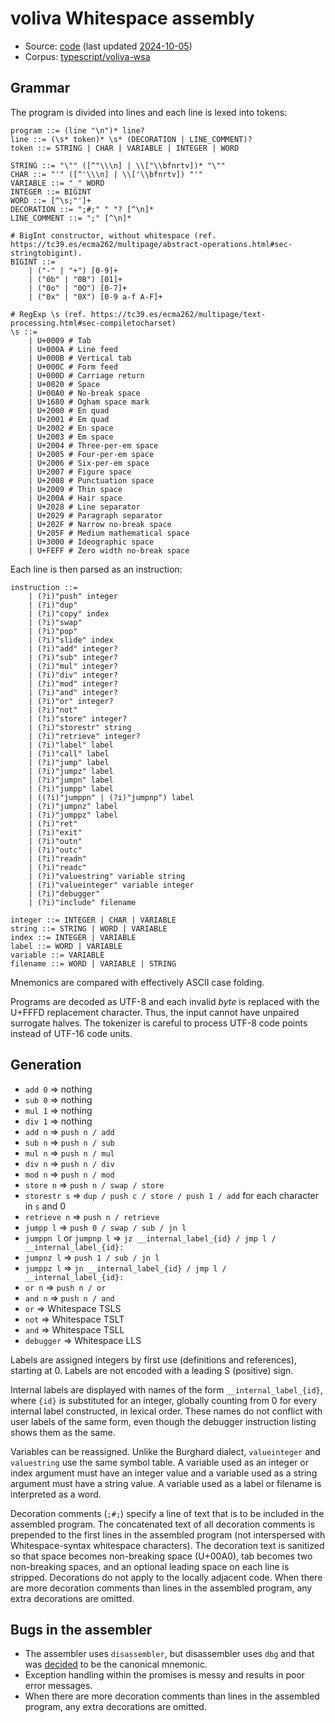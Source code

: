 # voliva Whitespace assembly

- Source: [code](https://github.com/voliva/wsa)
  (last updated [2024-10-05](https://github.com/voliva/wsa/tree/e632ecfaa11d685364787294599ba542bfacd796))
- Corpus: [typescript/voliva-wsa](https://github.com/wspace/corpus/tree/main/typescript/voliva-wsa)

## Grammar

The program is divided into lines and each line is lexed into tokens:

```bnf
program ::= (line "\n")* line?
line ::= (\s* token)* \s* (DECORATION | LINE_COMMENT)?
token ::= STRING | CHAR | VARIABLE | INTEGER | WORD

STRING ::= "\"" ([^"\\\n] | \\["\\bfnrtv])* "\""
CHAR ::= "'" ([^'\\\n] | \\['\\bfnrtv]) "'"
VARIABLE ::= "_" WORD
INTEGER ::= BIGINT
WORD ::= [^\s;"']+
DECORATION ::= ";#;" " "? [^\n]*
LINE_COMMENT ::= ";" [^\n]*

# BigInt constructor, without whitespace (ref. https://tc39.es/ecma262/multipage/abstract-operations.html#sec-stringtobigint).
BIGINT ::=
    | ("-" | "+") [0-9]+
    | ("0b" | "0B") [01]+
    | ("0o" | "0O") [0-7]+
    | ("0x" | "0X") [0-9 a-f A-F]+

# RegExp \s (ref. https://tc39.es/ecma262/multipage/text-processing.html#sec-compiletocharset)
\s ::=
    | U+0009 # Tab
    | U+000A # Line feed
    | U+000B # Vertical tab
    | U+000C # Form feed
    | U+000D # Carriage return
    | U+0020 # Space
    | U+00A0 # No-break space
    | U+1680 # Ogham space mark
    | U+2000 # En quad
    | U+2001 # Em quad
    | U+2002 # En space
    | U+2003 # Em space
    | U+2004 # Three-per-em space
    | U+2005 # Four-per-em space
    | U+2006 # Six-per-em space
    | U+2007 # Figure space
    | U+2008 # Punctuation space
    | U+2009 # Thin space
    | U+200A # Hair space
    | U+2028 # Line separator
    | U+2029 # Paragraph separator
    | U+202F # Narrow no-break space
    | U+205F # Medium mathematical space
    | U+3000 # Ideographic space
    | U+FEFF # Zero width no-break space
```

Each line is then parsed as an instruction:

```bnf
instruction ::=
    | (?i)"push" integer
    | (?i)"dup"
    | (?i)"copy" index
    | (?i)"swap"
    | (?i)"pop"
    | (?i)"slide" index
    | (?i)"add" integer?
    | (?i)"sub" integer?
    | (?i)"mul" integer?
    | (?i)"div" integer?
    | (?i)"mod" integer?
    | (?i)"and" integer?
    | (?i)"or" integer?
    | (?i)"not"
    | (?i)"store" integer?
    | (?i)"storestr" string
    | (?i)"retrieve" integer?
    | (?i)"label" label
    | (?i)"call" label
    | (?i)"jump" label
    | (?i)"jumpz" label
    | (?i)"jumpn" label
    | (?i)"jumpp" label
    | ((?i)"jumppn" | (?i)"jumpnp") label
    | (?i)"jumpnz" label
    | (?i)"jumppz" label
    | (?i)"ret"
    | (?i)"exit"
    | (?i)"outn"
    | (?i)"outc"
    | (?i)"readn"
    | (?i)"readc"
    | (?i)"valuestring" variable string
    | (?i)"valueinteger" variable integer
    | (?i)"debugger"
    | (?i)"include" filename

integer ::= INTEGER | CHAR | VARIABLE
string ::= STRING | WORD | VARIABLE
index ::= INTEGER | VARIABLE
label ::= WORD | VARIABLE
variable ::= VARIABLE
filename ::= WORD | VARIABLE | STRING
```

Mnemonics are compared with effectively ASCII case folding.

Programs are decoded as UTF-8 and each invalid *byte* is replaced with the
U+FFFD replacement character. Thus, the input cannot have unpaired surrogate
halves. The tokenizer is careful to process UTF-8 code points instead of UTF-16
code units.

## Generation

- `add 0` => nothing
- `sub 0` => nothing
- `mul 1` => nothing
- `div 1` => nothing
- `add n` => `push n / add`
- `sub n` => `push n / sub`
- `mul n` => `push n / mul`
- `div n` => `push n / div`
- `mod n` => `push n / mod`
- `store n` => `push n / swap / store`
- `storestr s` => `dup / push c / store / push 1 / add` for each character in
  `s` and 0
- `retrieve n` => `push n / retrieve`
- `jumpp l` => `push 0 / swap / sub / jn l`
- `jumppn l` or `jumpnp l` => `jz __internal_label_{id} / jmp l / __internal_label_{id}:`
- `jumpnz l` => `push 1 / sub / jn l`
- `jumppz l` => `jn __internal_label_{id} / jmp l / __internal_label_{id}:`
- `or n` => `push n / or`
- `and n` => `push n / and`
- `or` => Whitespace TSLS
- `not` => Whitespace TSLT
- `and` => Whitespace TSLL
- `debugger` => Whitespace LLS

Labels are assigned integers by first use (definitions and references), starting
at 0. Labels are not encoded with a leading S (positive) sign.

Internal labels are displayed with names of the form `__internal_label_{id}`,
where `{id}` is substituted for an integer, globally counting from 0 for every
internal label constructed, in lexical order. These names do not conflict with
user labels of the same form, even though the debugger instruction listing shows
them as the same.

Variables can be reassigned. Unlike the Burghard dialect, `valueinteger` and
`valuestring` use the same symbol table. A variable used as an integer or index
argument must have an integer value and a variable used as a string argument
must have a string value. A variable used as a label or filename is interpreted
as a word.

Decoration comments (`;#;`) specify a line of text that is to be included in the
assembled program. The concatenated text of all decoration comments is prepended
to the first lines in the assembled program (not interspersed with
Whitespace-syntax whitespace characters). The decoration text is sanitized so
that space becomes non-breaking space (U+00A0), tab becomes two non-breaking
spaces, and an optional leading space on each line is stripped. Decorations do
not apply to the locally adjacent code. When there are more decoration comments
than lines in the assembled program, any extra decorations are omitted.

## Bugs in the assembler

- The assembler uses `disassembler`, but disassembler uses `dbg` and that was
  [decided](https://github.com/voliva/wsa/pull/1#issuecomment-2316998205) to be
  the canonical mnemonic.
- Exception handling within the promises is messy and results in poor error
  messages.
- When there are more decoration comments than lines in the assembled program,
  any extra decorations are omitted.
